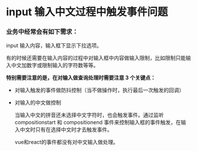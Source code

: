 # input 输入中文过程中触发事件问题

### 业务中经常会有如下需求：

input 输入内容，输入框下显示下拉选项。

有的时候还需要在输入内容的过程中对输入框中内容做输入限制，比如限制只能输入中文加数字或限制输入的字符数等等。

**特别需要注意的是，在对输入做查询处理时需要注意 3 个关键点：**

- 对输入触发的事件做防抖控制（当不做操作时，执行最后一次触发的回调）

- 对输入的中文做控制

  当输入中文的拼音还未选择中文字符时，也会触发事件。通过监听 compositionstart 和 compositionend 事件来控制输入框的事件触发，在输入中文时只有在选择中文时才去触发事件。


    vue和react的事件都没有对中文输入做处理。
